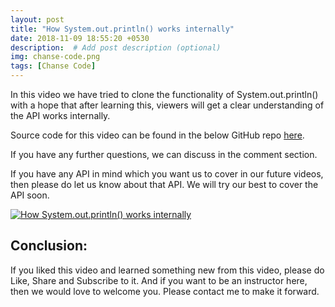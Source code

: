 ```yaml
---
layout: post
title: "How System.out.println() works internally"
date: 2018-11-09 18:55:20 +0530
description:  # Add post description (optional)
img: chanse-code.png
tags: [Chanse Code]
---
```

In this video we have tried to clone the functionality of System.out.println() with a hope that after learning this, viewers will get a clear understanding of the API works internally.

Source code for this video can be found in the below GitHub repo [here](https://github.com/ChanSek/ChanseCode).

If you have any further questions, we can discuss in the comment section.

If you have any API in mind which you want us to cover in our future videos, then please do let us know about that API. We will try our best to cover the API soon.

[![How System.out.println() works internally](https://chansek.github.io/assets/img/sysout.png)](https://www.youtube.com/watch?v=1wdn-UvP2Qc)

## Conclusion:
If you liked this video and learned something new from this video, please do Like, Share and Subscribe to it. And if you want to be an instructor here, then we would love to welcome you. Please contact me to make it forward.